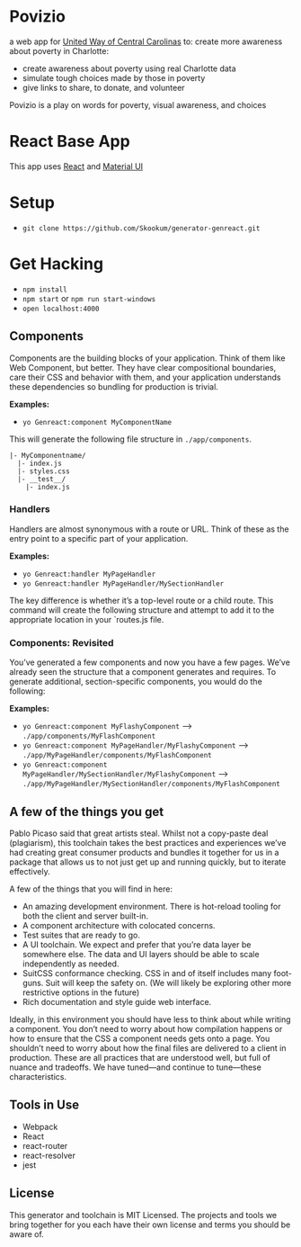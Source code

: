 # Povizio

a web app for [United Way of Central Carolinas](http://www.uwcentralcarolinas.org/) to: create more awareness about poverty in Charlotte:

* create awareness about poverty using real Charlotte data
* simulate tough choices made by those in poverty 
* give links to share, to donate, and volunteer

Povizio is a play on words for poverty, visual awareness, and choices 

# React Base App

This app uses [React](http://facebook.github.io/react/) and [Material UI](http://material-ui.com/#/)

# Setup

* `git clone https://github.com/Skookum/generator-genreact.git`

# Get Hacking

* `npm install`
* `npm start` or `npm run start-windows`
* `open localhost:4000`

## Components

Components are the building blocks of your application. Think of them like Web
Component, but better. They have clear compositional boundaries, care their CSS
and behavior with them, and your application understands these dependencies so
bundling for production is trivial.

**Examples:**

* `yo Genreact:component MyComponentName`

This will generate the following file structure in `./app/components`.

```
|- MyComponentname/
  |- index.js
  |- styles.css
  |- __test__/
    |- index.js
```

### Handlers

Handlers are almost synonymous with a route or URL. Think of these as the entry
point to a specific part of your application.

**Examples:**

* `yo Genreact:handler MyPageHandler`
* `yo Genreact:handler MyPageHandler/MySectionHandler`

The key difference is whether it’s a top-level route or a child route. This
command will create the following structure and attempt to add it to the
appropriate location in your `routes.js file.

### Components: Revisited

You’ve generated a few components and now you have a few pages. We’ve already
seen the structure that a component generates and requires. To generate
additional, section-specific components, you would do the following:

**Examples:**

* `yo Genreact:component MyFlashyComponent`
  --> `./app/components/MyFlashComponent`
* `yo Genreact:component MyPageHandler/MyFlashyComponent`
  --> `./app/MyPageHandler/components/MyFlashComponent`
* `yo Genreact:component MyPageHandler/MySectionHandler/MyFlashyComponent`
  --> `./app/MyPageHandler/MySectionHandler/components/MyFlashComponent`

## A few of the things you get

Pablo Picaso said that great artists steal. Whilst not a copy-paste deal
(plagiarism), this toolchain takes the best practices and experiences we’ve had
creating great consumer products and bundles it together for us in a package
that allows us to not just get up and running quickly, but to iterate
effectively.

A few of the things that you will find in here:

* An amazing development environment. There is hot-reload tooling for both the
  client and server built-in.
* A component architecture with colocated concerns.
* Test suites that are ready to go.
* A UI toolchain. We expect and prefer that you’re data layer be somewhere else.
  The data and UI layers should be able to scale independently as needed.
* SuitCSS conformance checking. CSS in and of itself includes many foot-guns.
  Suit will keep the safety on. (We will likely be exploring other more
  restrictive options in the future)
* Rich documentation and style guide web interface.

Ideally, in this environment you should have less to think about while writing a
component. You don’t need to worry about how compilation happens or how to
ensure that the CSS a component needs gets onto a page. You shouldn’t need to
worry about how the final files are delivered to a client in production. These
are all practices that are understood well, but full of nuance and tradeoffs. We
have tuned—and continue to tune—these characteristics.

## Tools in Use

* Webpack
* React
* react-router
* react-resolver
* jest

## License

This generator and toolchain is MIT Licensed. The projects and tools we bring
together for you each have their own license and terms you should be aware of.
